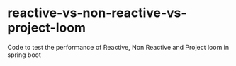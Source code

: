 # reactive-vs-non-reactive-vs-project-loom
Code to test the performance of Reactive, Non Reactive and Project loom in spring boot
